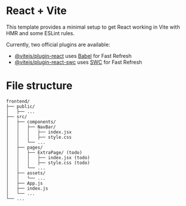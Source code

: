 # React + Vite

This template provides a minimal setup to get React working in Vite with HMR and some ESLint rules.

Currently, two official plugins are available:

- [@vitejs/plugin-react](https://github.com/vitejs/vite-plugin-react/blob/main/packages/plugin-react/README.md) uses [Babel](https://babeljs.io/) for Fast Refresh
- [@vitejs/plugin-react-swc](https://github.com/vitejs/vite-plugin-react-swc) uses [SWC](https://swc.rs/) for Fast Refresh


# File structure
```
frontend/
├── public/
│   ├── ...  
├── src/
│   ├── components/
│   │   ├── NavBar/
│   │   │   ├── index.jsx
│   │   │   ├── style.css
│   │   └── ...
│   ├── pages/
│   │   ├── ExtraPage/ (todo)
│   │   │   ├── index.jsx (todo)
│   │   │   ├── style.css (todo)
│   │   └── ...
│   ├── assets/
│   │   └── ...
│   ├── App.js
│   ├── index.js
│   └── ...
└── ...
```
